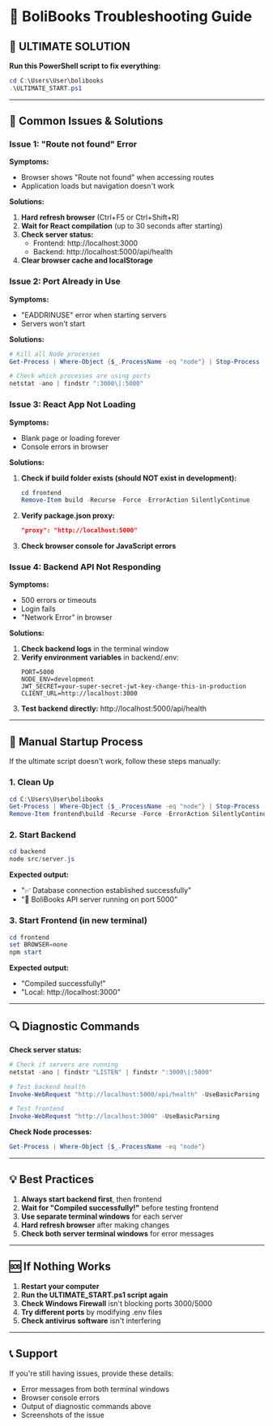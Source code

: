 # 🔧 BoliBooks Troubleshooting Guide

## 🚀 ULTIMATE SOLUTION

**Run this PowerShell script to fix everything:**
```powershell
cd C:\Users\User\bolibooks
.\ULTIMATE_START.ps1
```

---

## 🐛 Common Issues & Solutions

### Issue 1: "Route not found" Error

**Symptoms:**
- Browser shows "Route not found" when accessing routes
- Application loads but navigation doesn't work

**Solutions:**
1. **Hard refresh browser** (Ctrl+F5 or Ctrl+Shift+R)
2. **Wait for React compilation** (up to 30 seconds after starting)
3. **Check server status:**
   - Frontend: http://localhost:3000
   - Backend: http://localhost:5000/api/health
4. **Clear browser cache and localStorage**

### Issue 2: Port Already in Use

**Symptoms:**
- "EADDRINUSE" error when starting servers
- Servers won't start

**Solutions:**
```powershell
# Kill all Node processes
Get-Process | Where-Object {$_.ProcessName -eq "node"} | Stop-Process -Force

# Check which processes are using ports
netstat -ano | findstr ":3000\|:5000"
```

### Issue 3: React App Not Loading

**Symptoms:**
- Blank page or loading forever
- Console errors in browser

**Solutions:**
1. **Check if build folder exists (should NOT exist in development):**
   ```powershell
   cd frontend
   Remove-Item build -Recurse -Force -ErrorAction SilentlyContinue
   ```
2. **Verify package.json proxy:**
   ```json
   "proxy": "http://localhost:5000"
   ```
3. **Check browser console for JavaScript errors**

### Issue 4: Backend API Not Responding

**Symptoms:**
- 500 errors or timeouts
- Login fails
- "Network Error" in browser

**Solutions:**
1. **Check backend logs** in the terminal window
2. **Verify environment variables** in backend/.env:
   ```
   PORT=5000
   NODE_ENV=development
   JWT_SECRET=your-super-secret-jwt-key-change-this-in-production
   CLIENT_URL=http://localhost:3000
   ```
3. **Test backend directly:** http://localhost:5000/api/health

---

## 🧪 Manual Startup Process

If the ultimate script doesn't work, follow these steps manually:

### 1. Clean Up
```powershell
cd C:\Users\User\bolibooks
Get-Process | Where-Object {$_.ProcessName -eq "node"} | Stop-Process -Force
Remove-Item frontend\build -Recurse -Force -ErrorAction SilentlyContinue
```

### 2. Start Backend
```powershell
cd backend
node src/server.js
```
**Expected output:**
- "✅ Database connection established successfully"
- "🚀 BoliBooks API server running on port 5000"

### 3. Start Frontend (in new terminal)
```powershell
cd frontend
set BROWSER=none
npm start
```
**Expected output:**
- "Compiled successfully!"
- "Local: http://localhost:3000"

---

## 🔍 Diagnostic Commands

**Check server status:**
```powershell
# Check if servers are running
netstat -ano | findstr "LISTEN" | findstr ":3000\|:5000"

# Test backend health
Invoke-WebRequest "http://localhost:5000/api/health" -UseBasicParsing

# Test frontend
Invoke-WebRequest "http://localhost:3000" -UseBasicParsing
```

**Check Node processes:**
```powershell
Get-Process | Where-Object {$_.ProcessName -eq "node"}
```

---

## 💡 Best Practices

1. **Always start backend first**, then frontend
2. **Wait for "Compiled successfully!"** before testing frontend
3. **Use separate terminal windows** for each server
4. **Hard refresh browser** after making changes
5. **Check both server terminal windows** for error messages

---

## 🆘 If Nothing Works

1. **Restart your computer**
2. **Run the ULTIMATE_START.ps1 script again**
3. **Check Windows Firewall** isn't blocking ports 3000/5000
4. **Try different ports** by modifying .env files
5. **Check antivirus software** isn't interfering

---

## 📞 Support

If you're still having issues, provide these details:
- Error messages from both terminal windows
- Browser console errors
- Output of diagnostic commands above
- Screenshots of the issue
